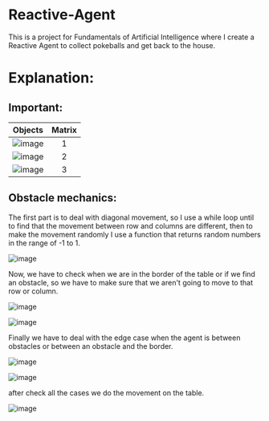 # Reactive-Agent
 This is a project for Fundamentals of Artificial Intelligence where I create a Reactive Agent to collect pokeballs and get back to the house.

# Explanation:

## Important:

| Objects   |      Matrix   |
|---------- |:-------------:|
| ![image](https://user-images.githubusercontent.com/85517698/189399373-0d0a59b0-d0c7-4bc1-96c1-6ff077beabb6.png) |       1       |
| ![image](https://user-images.githubusercontent.com/85517698/189399461-05010c03-0fb7-4709-a933-13a1325c48fe.png) |       2       |
| ![image](https://user-images.githubusercontent.com/85517698/189399512-18d89499-0e03-46c7-9b12-668fa1b1e959.png) |       3       |

## Obstacle mechanics:
The first part is to deal with diagonal movement, so I use a while loop until to find that the movement between row and columns are different, then to make the movement randomly I use a function that returns random numbers in the range of -1 to 1.

![image](https://user-images.githubusercontent.com/85517698/189185020-dd37aadc-b70f-4243-b602-ad7feaf36d28.png)

Now, we have to check when we are in the border of the table or if we find an obstacle, so we have to make sure that we aren't going to move to that row or column.

![image](https://user-images.githubusercontent.com/85517698/189185864-9e249c51-cb75-4a02-8fd1-7155e2f9fea6.png)

![image](https://user-images.githubusercontent.com/85517698/189187051-9ccadf1d-9968-480a-a28d-8a505f7e77a4.png)

Finally we have to deal with the edge case when the agent is between obstacles or between an obstacle and the border.

![image](https://user-images.githubusercontent.com/85517698/189187415-64449045-0dfa-48d6-b36b-a0e0eb1a2ff1.png)

![image](https://user-images.githubusercontent.com/85517698/189187739-987fcabb-d4bf-4bd3-9861-261a16ddd4d7.png)

after check all the cases we do the movement on the table.

![image](https://user-images.githubusercontent.com/85517698/189187905-7af96534-1bbf-4f38-b3f0-082c91b2b4fd.png)
